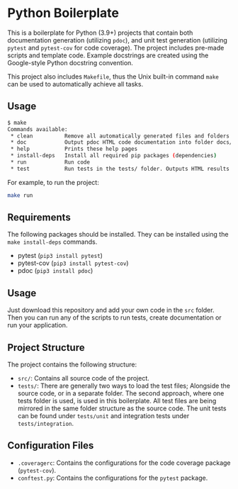 # Python Boilerplate

This is a boilerplate for Python (3.9+) projects that contain both documentation generation (utilizing `pdoc`), and unit test generation (utilizing `pytest` and `pytest-cov` for code coverage). The project includes pre-made scripts and template code. Example docstrings are created using the Google-style Python docstring convention.

This project also includes `Makefile`, thus the Unix built-in command `make` can be used to automatically achieve all tasks.

## Usage

```bash
$ make
Commands available:
 * clean          Remove all automatically generated files and folders
 * doc            Output pdoc HTML code documentation into folder docs/
 * help           Prints these help pages
 * install-deps   Install all required pip packages (dependencies)
 * run            Run code
 * test           Run tests in the tests/ folder. Outputs HTML results in folder htmlcov/
```

For example, to run the project:
```bash
make run
```

## Requirements

The following packages should be installed. They can be installed using the ``make install-deps`` commands.

- pytest (`pip3 install pytest`)
- pytest-cov (`pip3 install pytest-cov`)
- pdoc  (`pip3 install pdoc`)

## Usage

Just download this repository and add your own code in the `src` folder. Then you can run any of the scripts to run tests, create documentation or run your application.

## Project Structure

The project contains the following structure:
- `src/`: Contains all source code of the project.
- `tests/`: There are generally two ways to load the test files; Alongside the source code, or in a separate folder. The second approach, where one tests folder is used, is used in this boilerplate. All test files are being mirrored in the same folder structure as the source code. The unit tests can be found under `tests/unit` and integration tests under `tests/integration`.

## Configuration Files

- `.coveragerc`: Contains the configurations for the code coverage package (`pytest-cov`).
- `conftest.py`: Contains the configurations for the `pytest` package.

